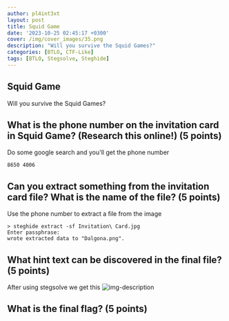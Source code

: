 ```yaml
---
author: pl4int3xt
layout: post
title: Squid Game
date: '2023-10-25 02:45:17 +0300'
cover: /img/cover_images/35.png
description: "Will you survive the Squid Games?"
categories: [BTLO, CTF-Like]
tags: [BTLO, Stegsolve, Steghide]
---
```


## Squid Game
Will you survive the Squid Games? 

## What is the phone number on the invitation card in Squid Game? (Research this online!) (5 points)
Do some google search and you'll get the phone number
```
8650 4006
```
## Can you extract something from the invitation card file? What is the name of the file? (5 points) 
Use the phone number to extract a file from the image
```
> steghide extract -sf Invitation\ Card.jpg
Enter passphrase: 
wrote extracted data to "Dalgona.png".
```
## What hint text can be discovered in the final file? (5 points) 
After using stegsolve we get this 
![img-description](/assets/img/squid-game/1.png)
## What is the final flag? (5 points) 